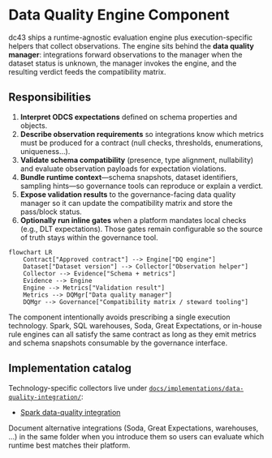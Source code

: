 # Data Quality Engine Component

dc43 ships a runtime-agnostic evaluation engine plus execution-specific
helpers that collect observations. The engine sits behind the **data
quality manager**: integrations forward observations to the manager when
the dataset status is unknown, the manager invokes the engine, and the
resulting verdict feeds the compatibility matrix.

## Responsibilities

1. **Interpret ODCS expectations** defined on schema properties and
   objects.
2. **Describe observation requirements** so integrations know which
   metrics must be produced for a contract (null checks, thresholds,
   enumerations, uniqueness...).
3. **Validate schema compatibility** (presence, type alignment,
   nullability) and evaluate observation payloads for expectation
   violations.
4. **Bundle runtime context**—schema snapshots, dataset identifiers,
   sampling hints—so governance tools can reproduce or explain a verdict.
5. **Expose validation results** to the governance-facing data quality
   manager so it can update the compatibility matrix and store the
   pass/block status.
6. **Optionally run inline gates** when a platform mandates local checks
   (e.g., DLT expectations). Those gates remain configurable so the
   source of truth stays within the governance tool.

```mermaid
flowchart LR
    Contract["Approved contract"] --> Engine["DQ engine"]
    Dataset["Dataset version"] --> Collector["Observation helper"]
    Collector --> Evidence["Schema + metrics"]
    Evidence --> Engine
    Engine --> Metrics["Validation result"]
    Metrics --> DQMgr["Data quality manager"]
    DQMgr --> Governance["Compatibility matrix / steward tooling"]
```

The component intentionally avoids prescribing a single execution
technology. Spark, SQL warehouses, Soda, Great Expectations, or in-house
rule engines can all satisfy the same contract as long as they emit
metrics and schema snapshots consumable by the governance interface.

## Implementation catalog

Technology-specific collectors live under
[`docs/implementations/data-quality-integration/`](implementations/data-quality-integration/):

- [Spark data-quality integration](implementations/data-quality-integration/spark.md)

Document alternative integrations (Soda, Great Expectations, warehouses, ...)
in the same folder when you introduce them so users can evaluate which
runtime best matches their platform.
